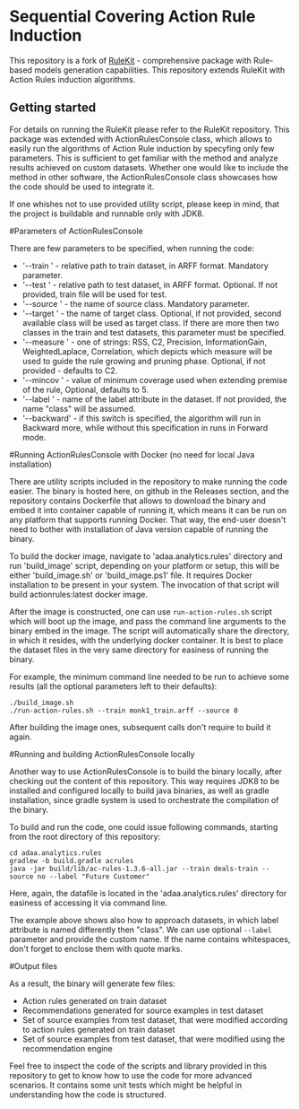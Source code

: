 # Sequential Covering Action Rule Induction

This repository is a fork of [RuleKit](https://github.com/adaa-polsl/RuleKit) - comprehensive package with Rule-based models generation capabilities.
This repository extends RuleKit with Action Rules induction algorithms. 

## Getting started

For details on running the RuleKit please refer to the RuleKit repository. This package was extended with ActionRulesConsole class, which allows to easily run the algorithms of Action Rule induction by specyfing only few parameters. This is sufficient to get familiar with the method and analyze results achieved on custom datasets. Whether one would like to include the method in other software, the ActionRulesConsole class showcases how the code should be used to integrate it.

If one whishes not to use provided utility script, please keep in mind, that the project is buildable and runnable only with JDK8.

#Parameters of ActionRulesConsole

There are few parameters to be specified, when running the code:
* '--train <filename>' - relative path to train dataset, in ARFF format. Mandatory parameter.
* '--test <filename>' - relative path to test dataset, in ARFF format. Optional. If not provided, train file will be used for test.
* '--source <value>' - the name of source class. Mandatory parameter.
* '--target <value>' - the name of target class. Optional, if not provided, second available class will be used as target class. If there are more then two classes in the train and test datasets, this parameter must be specified.
* '--measure <name>' - one of strings: RSS, C2, Precision, InformationGain, WeightedLaplace, Correlation, which depicts which measure will be used to guide the rule growing and pruning phase. Optional, if not provided - defaults to C2.
* '--mincov <value>' - value of minimum coverage used when extending premise of the rule, Optional, defaults to 5.
* '--label <value>' - name of the label attribute in the dataset. If not provided, the name "class" will be assumed.
* '--backward' - if this switch is specified, the algorithm will run in Backward more, while without this specification in runs in Forward mode. 


#Running ActionRulesConsole with Docker (no need for local Java installation)

There are utility scripts included in the repository to make running the code easier. The binary is hosted here, on github in the Releases section, and the repository contains Dockerfile that allows to download the binary and embed it into container capable of running it, which means it can be run on any platform that supports running Docker. That way, the end-user doesn't need to bother with installation of Java version capable of running the binary.

To build the docker image, navigate to 'adaa.analytics.rules' directory and run 'build_image' script, depending on your platform or setup, this will be either 'build_image.sh' or 'build_image.ps1' file. It requires Docker installation to be present in your system. The invocation of that script will build actionrules:latest docker image.

After the image is constructed, one can use `run-action-rules.sh` script which will boot up the image, and pass the command line arguments to the binary embed in the image. The script will automatically share the directory, in which it resides, with the underlying docker container. It is best to place the dataset files in the very same directory for easiness of running the binary.

For example, the minimum command line needed to be run to achieve some results (all the optional parameters left to their defaults):
```
./build_image.sh
./run-action-rules.sh --train monk1_train.arff --source 0 
```

After building the image ones, subsequent calls don't require to build it again.

#Running and building ActionRulesConsole locally

Another way to use ActionRulesConsole is to build the binary locally, after checking out the content of this repository. This way requires JDK8 to be installed and configured locally to build java binaries, as well as gradle installation, since gradle system is used to orchestrate the compilation of the binary.

To build and run the code, one could issue following commands, starting from the root directory of this repository:

```
cd adaa.analytics.rules
gradlew -b build.gradle acrules
java -jar build/lib/ac-rules-1.3.6-all.jar --train deals-train --source no --label "Future Customer"
``` 

Here, again, the datafile is located in the 'adaa.analytics.rules' directory for easiness of accessing it via command line.

The example above shows also how to approach datasets, in which label attribute is named differently then "class". We can use optional `--label` parameter and provide the custom name. If the name contains whitespaces, don't forget to enclose them with quote marks. 

#Output files

As a result, the binary will generate few files:
* Action rules generated on train dataset
* Recommendations generated for source examples in test dataset
* Set of source examples from test dataset, that were modified according to action rules generated on train dataset
* Set of source examples from test dataset, that were modified using the recommendation engine

Feel free to inspect the code of the scripts and library provided in this repository to get to know how to use the code for more advanced scenarios. It contains some unit tests which might be helpful in understanding how the code is structured.

